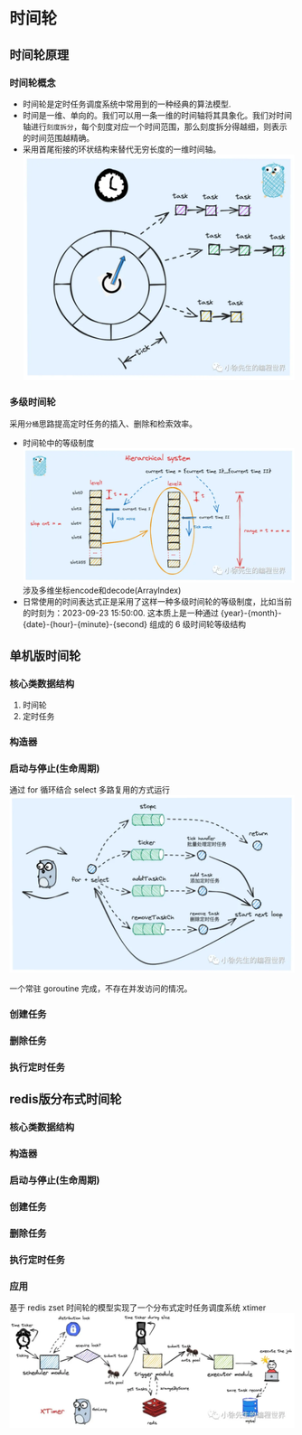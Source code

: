 # 时间轮

## 时间轮原理

### 时间轮概念

- 时间轮是定时任务调度系统中常用到的一种经典的算法模型.
- 时间是一维、单向的。我们可以用一条一维的时间轴将其具象化。我们对时间轴进行`刻度拆分`，每个刻度对应一个时间范围，那么刻度拆分得越细，则表示的时间范围越精确。
- 采用首尾衔接的环状结构来替代无穷长度的一维时间轴。
  ![alt text](image.png)

### 多级时间轮

采用`分桶`思路提高定时任务的插入、删除和检索效率。

- 时间轮中的等级制度
  ![alt text](image-1.png)
  涉及多维坐标encode和decode(ArrayIndex)
- 日常使用的时间表达式正是采用了这样一种多级时间轮的等级制度，比如当前的时刻为：2023-09-23 15:50:00. 这本质上是一种通过 {year}-{month}-{date}-{hour}-{minute}-{second} 组成的 6 级时间轮等级结构

## 单机版时间轮

### 核心类数据结构

1. 时间轮
2. 定时任务

### 构造器

### 启动与停止(生命周期)

通过 for 循环结合 select 多路复用的方式运行
![alt text](image-3.png)

一个常驻 goroutine 完成，不存在并发访问的情况。

### 创建任务

### 删除任务

### 执行定时任务

## redis版分布式时间轮

### 核心类数据结构

### 构造器

### 启动与停止(生命周期)

### 创建任务

### 删除任务

### 执行定时任务

### 应用

基于 redis zset 时间轮的模型实现了一个分布式定时任务调度系统 xtimer
![alt text](image-2.png)

